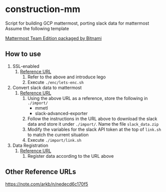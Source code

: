 # construction-mm

Script for building GCP mattermost, porting slack data for mattermost  
Assume the following template

[Mattermost Team Edition packaged by Bitnami](https://console.cloud.google.com/marketplace/product/bitnami-launchpad/mattermost)

## How to use

1. SSL-enabled
   1. [Reference URL](https://www.karelie.net/mattermost-gce-ssl/#gcevmlets_encrypt_ssl_certificatessl)
      1. Refer to the above and introduce lego
      1. Execute `./enc/lets-enc.sh`
1. Convert slack data to mattermost
   1. [Reference URL](https://katblog.manadream.net/index.php/2022/07/23/mattermost-slack-data-import/#i-2)
      1. Using the above URL as a reference, store the following in `./import/`
         - mmetl
         - slack-advanced-exporter
      1. Follow the instructions in the URL above to download the slack data and store it under `./import/`. Name the file `slack_data.zip`
      1. Modify the variables for the slack API token at the top of `link.sh` to match the current situation
      1. Execute `./import/link.sh`
1. Data Registration
   1. [Reference URL](https://katblog.manadream.net/index.php/2022/07/23/mattermost-slack-data-import/#Mattermost-2)
      1. Register data according to the URL above

## Other Reference URLs

<https://note.com/arkb/n/nedecd6c170f5>
